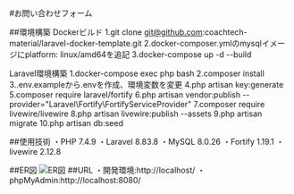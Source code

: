#お問い合わせフォーム

##環境構築
Dockerビルド
    1.git clone git@github.com:coachtech-material/laravel-docker-template.git
    2.docker-composer.ymlのmysqlイメージにplatform: linux/amd64を追記
    3.docker-compose up -d --build

Laravel環境構築
    1.docker-compose exec php bash
    2.composer install
    3..env.exampleから.envを作成、環境変数を変更
    4.php artisan key:generate
    5.composer require laravel/fortify
    6.php artisan vendor:publish --provider="Laravel\Fortify\FortifyServiceProvider"
    7.composer require livewire/livewire
    8.php artisan livewire:publish --assets
    9.php artisan migrate
    10.php artisan db:seed

##使用技術
    ・PHP 7.4.9
    ・Laravel 8.83.8
    ・MySQL 8.0.26
    ・Fortify 1.19.1
    ・livewire 2.12.8

##ER図
    ![ER図](er-diagram.png)
##URL
    ・開発環境:http://localhost/
    ・phpMyAdmin:http://localhost:8080/
